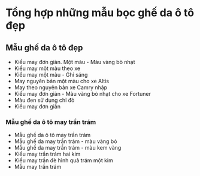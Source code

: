 # Tổng hợp những mẫu bọc ghế da ô tô đẹp

## Mẫu ghế da ô tô đẹp

- Kiểu may đơn giản. Một màu - Màu vàng bò nhạt
- Kiểu may một màu theo xe
- Kiểu may một màu - Ghi sáng
- May nguyên bản một màu cho xe Altis
- May theo nguyên bản xe Camry nhập
- Kiểu may đơn giản - Màu vàng bò nhạt cho xe Fortuner
- Màu đen sử dụng chỉ đỏ
- Kiểu may đơn giản

### Mẫu ghế da ô tô may trần trám

- Mẫu ghế da ô tô may trần trám
- Mẫu ghế da may trần trám - màu vàng bò
- Mẫu ghế da may trần trám - màu kem vàng
- Kiểu may trần trám hai kim
- Kiểu may trần đè hình quả trám một kim
- Mẫu may trần trám

